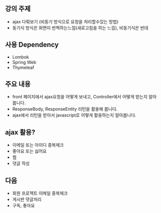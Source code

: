 ## 강의 주제
- ajax 다뤄보기 (비동기 방식으로 요청을 처리할수있는 방법)
- 동기식 방식은 화면이 번쩍하는느낌(새로고침을 하는 느낌), 비동기식은 반대

## 사용 Dependency
- Lombok
- Spring Web
- Thymeleaf

## 주요 내용 
- front 페이지에서 ajax요청을 어떻게 보내고, Controller에서 어떻게 받는지 알아봅니다.
- ResponseBody, ResponseEntity 리턴을 활용해 봅니다. 
- ajax에서 리턴을 받아서 javascript로 어떻게 활용하는지 알아봅니다. 

## ajax 활용?
- 이메일 또는 아이디 중복체크 
- 좋아요 또는 싫어요 
- 찜 
- 댓글 작성 

## 다음 
- 회원 프로젝트 이메일 중복체크
- 게시판 댓글처리 
- 구독, 좋아요
